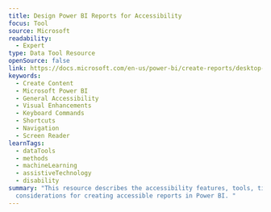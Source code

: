```yaml
---
title: Design Power BI Reports for Accessibility
focus: Tool
source: Microsoft
readability:
  - Expert
type: Data Tool Resource
openSource: false
link: https://docs.microsoft.com/en-us/power-bi/create-reports/desktop-accessibility-creating-reports
keywords:
  - Create Content
  - Microsoft Power BI
  - General Accessibility
  - Visual Enhancements
  - Keyboard Commands
  - Shortcuts
  - Navigation
  - Screen Reader
learnTags:
  - dataTools
  - methods
  - machineLearning
  - assistiveTechnology
  - disability
summary: "This resource describes the accessibility features, tools, tips and
  considerations for creating accessible reports in Power BI. "
---
```

